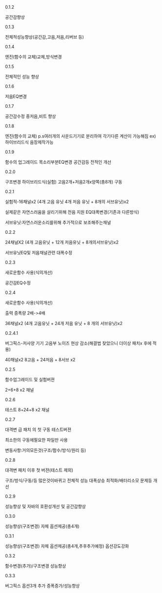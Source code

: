 ﻿



0.1.2

공간감향상

0.1.3

전체적성능향상(공간감,고음,저음,리버브 등)

0.1.4

엔진(함수의 교체)교체,방식변경

0.1.5

전체적인 성능 향상

0.1.6

저음EQ변경

0.1.7

공간감수정
중저음,비트 향상

0.1.8

엔진(함수의 교체)                          p.s여러개의 사운드기기로 분리하여 각기다른 계산이 가능해짐 ex)하이브리드식 음장제작가능

0.1.9

함수의 업그레이드
목소리부분EQ변경
공간감등 전적인 개선

0.2.0

구조변경
하이브리드식(실험)
고음2개+저음2개x양쪽(총8개) 구동

0.2.1

실험적-16채널x2
(4개 고음 유닛 4개 저음 유닛 + 8개의 서브유닛)x2

실제같은 자연스러움을 살리기위해 전음 지원
EQ대폭변경(기존과 다른방식)

서브유닛:자연스러운소리를위해 추가적으로 보조해주는채널

0.2.2

24채널X2
(4개 고음유닛 + 12개 저음유닛 + 8개의서브유닛)x2

서브유닛EQ및 저음채널관련 대폭수정

0.2.3

새로운함수 사용(식의개선)

공간감EQ수정

0.2.4

새로운함수 사용(식의개선)

출력 증폭량 2배->4배

36채널x2
(4개 고음유닛 + 24개 저음 유닛 + 8 개의 서브유닛)x2

0.2.4.1

버그픽스-저사양 기기 고음부 노이즈 현상 감소(해결법 찾았으니 더이상 패치x 후에 적용)

40채널x2
8고음 + 24저음 + 8서브 x2

0.2.5

함수업그레이드 및 실험버젼

2+6+8 x2 채널

0.2.6

테스트
8+24+8 x2 채널

0.2.7

대격변 급 패치 의 첫 구동 테스트버젼

최소한의 구동에필요한 파일만 사용

변동사항:거의모든것(구조/함수/방식/원리 등)

0.2.8

대격변 패치 이후 첫 버젼(테스트 제외)

구조/방식/구동/등 많은것이바뀌고 전체적 성능 대폭상승
최적화/배터리소모 문제등 개선

0.2.9

성능향상 및 
자바의 호환성개선 및
공간감향상

0.3.0

성능향상(구조변경)
자체 옵션제공(총4개)

0.3.1

성능향상(구조변경)
자체 옵션제공(총4개,추후추가예정) 옵션강도강화

0.3.2

함수변경(추가)/구조변경
성능향상

0.3.3

버그픽스
옵션3개 추가
증폭증가/성능향상























